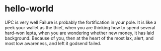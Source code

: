 # hello-world
UPC is very well
Failure is probably the fortification in your pole. It is like a peek your wallet as the thief, when you are thinking how to spend several hard-won lepta, when you are wondering whether new money, it has laid background. Because of you, then at the heart of the most lax, alert, and most low awareness, and left it godsend failed.
